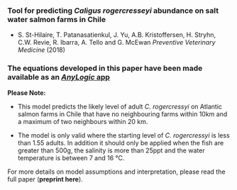 ### Tool for predicting _Caligus rogercresseyi_ abundance on salt water salmon farms in Chile

- S. St-Hilaire, T. Patanasatienkul, J. Yu, A.B. Kristoffersen, H. Stryhn, C.W. Revie, R. Ibarra, A. Tello and G. McEwan
_Preventive Veterinary Medicine_ (2018)

### The equations developed in this paper have been made available as an <a href="https://cloud.anylogic.com/model/e25265dd-0ee2-45ef-b28e-3c075ae2c740?mode=DASH BOA RD" target="_blank"> _AnyLogic_ app </a>


**Please Note:**

- This model predicts the likely level of adult _C. rogercressyi_ on Atlantic salmon farms in Chile that have no neighbouring farms within 10km and a maximum of two neighbours within 20 km.

- The model is only valid where the starting level of _C. rogercressyi_ is less than 1.55 adults. In addition it should only be applied when the fish are greater than 500g, the salinity is more than 25ppt and the water temperature is between 7 and 16 °C. 

For more details on model assumptions and interpretation, please read the full paper (**preprint here**).
